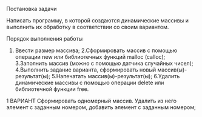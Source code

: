 Постановка задачи

Написать программу, в которой создаются динамические
массивы и выполнить их обработку в соответствии со своим
вариантом.

Порядок выполнения работы
1. Ввести размер массива;
2.Сформировать массив с помощью операции new или
библиотечных функций malloc (calloc);
3.Заполнить массив (можно с помощью датчика случайных
чисел);
4.Выполнить задание варианта, сформировать новый
массив(ы)-результат(ы);
5.Напечатать массив(ы)-результат(ы);
6.Удалить динамические массивы с помощью операции
delete или библиотечной функции free.

1 ВАРИАНТ
Сформировать одномерный массив. Удалить из него элемент
с заданным номером, добавить элемент с заданным
номером;
